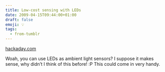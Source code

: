 ```yaml
---
title: Low-cost sensing with LEDs
date: 2009-04-15T09:44:00+01:00
draft: false
emoji: 💡
tags:
  - from-tumblr
---
```


[hackaday.com](https://hackaday.com/2006/02/21/low-cost-sensing-and-communication-with-an-led/)

Woah, you can use LEDs as ambient light sensors? I suppose it makes sense, why didn’t I think of this before! :P This could come in very handy.
